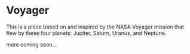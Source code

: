 # Voyager
This is a piece based on and inspired by the NASA Voyager mission that flew by these four planets: Jupiter, Saturn, Uranus, and Neptune.

more coming soon...

